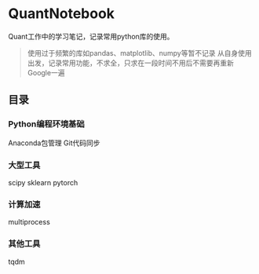 # QuantNotebook
Quant工作中的学习笔记，记录常用python库的使用。

> 使用过于频繁的库如pandas、matplotlib、numpy等暂不记录
> 从自身使用出发，记录常用功能，不求全，只求在一段时间不用后不需要再重新Google一遍

## 目录
### Python编程环境基础
Anaconda包管理
Git代码同步

### 大型工具
scipy
sklearn
pytorch

### 计算加速
multiprocess

### 其他工具
tqdm

